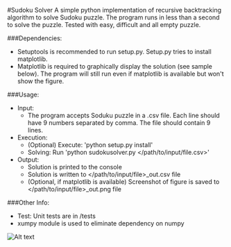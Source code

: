 #Sudoku Solver
A simple python implementation of recursive backtracking algorithm to solve Sudoku puzzle. 
The program runs in less than a second to solve the puzzle. Tested with easy, difficult and all empty puzzle.

###Dependencies:
- Setuptools is recommended to run setup.py. Setup.py tries to install matplotlib.
- Matplotlib is required to graphically display the solution (see sample below). The program will still run even if matplotlib is available but won't show the figure.
 
###Usage:
- Input: 
  - The program accepts Soduku puzzle in a .csv file. Each line should have 9 numbers separated by comma. The file should contain 9 lines.
- Execution:
  - (Optional) Execute: 'python setup.py install'
  - Solving: Run 'python sudokusolver.py </path/to/input/file.csv>'
- Output: 
  - Solution is printed to the console
  - Solution is written to </path/to/input/file>_out.csv file
  - (Optional, if matplotlib is available) Screenshot of figure is saved to </path/to/input/file>_out.png file

###Other Info:
- Test: Unit tests are in /tests
- xumpy module is used to eliminate dependency on numpy
 
![Alt text](https://github.com/ipower2/Sudoku-Solver/blob/master/data/input_out.png "Sample solution")
